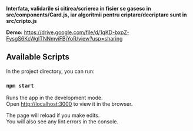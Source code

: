 **Interfata, validarile si citirea/scrierea in fisier se gasesc in src/components/Card.js, iar algoritmii pentru criptare/decriptare sunt in src/cripto.js**

**Demo:**
https://drive.google.com/file/d/1qKD-bxpZ-FysgS6KcWgITNNmyiFBjYoR/view?usp=sharing


## Available Scripts

In the project directory, you can run:

### `npm start`

Runs the app in the development mode.<br />
Open [http://localhost:3000](http://localhost:3000) to view it in the browser.

The page will reload if you make edits.<br />
You will also see any lint errors in the console.

